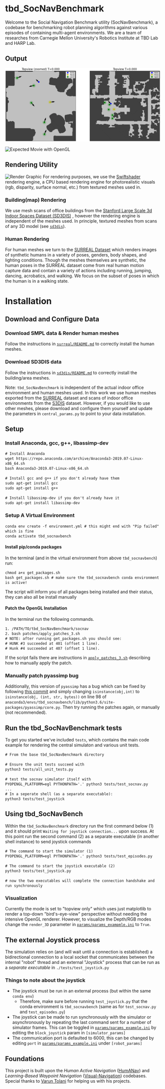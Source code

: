 # tbd_SocNavBenchmark
Welcome to the Social Navigation Benchmark utility (SocNavBenchmark), a codebase for benchmarking robot planning algorithms against various episodes of containing multi-agent environments. We are a team of researches from Carnegie Mellon University's Robotics Institute at TBD Lab and HARP Lab. 

## Output
![Expected Movie without OpenGL](https://github.com/GustavoSilvera/GustavoSilvera.github.io/blob/master/Images/proj/sim_without_humans.gif)

![Expected Movie with OpenGL](https://github.com/GustavoSilvera/GustavoSilvera.github.io/blob/master/Images/proj/sim_with_humans.gif)

## Rendering Utility
![Render Graphic](https://smlbansal.github.io/LB-WayPtNav-DH/resources/images/dataset.jpg)
For rendering purposes, we use the [Swiftshader](https://github.com/google/swiftshader) rendering engine, a CPU based rendering engine for photorealistic visuals (rgb, disparity, surface normal, etc.) from textured meshes used in. 
### Building(map) Rendering
We use mesh scans of office buildings from the [Stanford Large Scale 3d Indoor Spaces Dataset (SD3DIS)](http://buildingparser.stanford.edu/dataset.html) , however the rendering engine is independent of the meshes used. In principle, textured meshes from scans of any 3D model (see [`sd3dis`](https://github.com/CMU-TBD/tbd_SocNavBenchmark/tree/master/sd3dis)). 
### Human Rendering
For human meshes we turn to the [SURREAL Dataset](https://www.di.ens.fr/willow/research/surreal/data/) which renders images of synthetic humans in a variety of poses, genders, body shapes, and lighting conditions. Though the meshes themselves are synthetic, the human poses in the SURREAL dataset come from real human motion capture data and contain a variety of actions including running, jumping, dancing, acrobatics, and walking. We focus on the subset of poses in which the human is in a walking state.


# Installation

## Download and Configure Data

### Download SMPL data & Render human meshes
Follow the instructions in [`surreal/README.md`](https://github.com/CMU-TBD/tbd_SocNavBenchmark/blob/master/surreal/README.md) to correctly install the human meshes.

### Download SD3DIS data
Follow the instructions in [`sd3dis/README.md`](https://github.com/CMU-TBD/tbd_SocNavBenchmark/blob/master/sd3dis/README.md) to correctly install the building/area meshes. 

Note: `tbd_SocNavBenchmark` is independent of the actual indoor office environment and human meshes used. In this work we use human meshes exported from the [SURREAL](https://www.di.ens.fr/willow/research/surreal/data/) dataset and scans of indoor office environments from the [S3DIS](http://buildingparser.stanford.edu/dataset.html) dataset. However, if you would like to use other meshes, please download and configure them yourself and update the parameters in `central_params.py` to point to your data installation.

## Setup
### Install Anaconda, gcc, g++, libassimp-dev
```
# Install Anaconda
wget https://repo.anaconda.com/archive/Anaconda3-2019.07-Linux-x86_64.sh
bash Anaconda3-2019.07-Linux-x86_64.sh

# Install gcc and g++ if you don't already have them
sudo apt-get install gcc
sudo apt-get install g++

# Install libassimp-dev if you don't already have it
sudo apt-get install libassimp-dev
```

### Setup A Virtual Environment
```
conda env create -f environment.yml # this might end with "Pip failed" which is fine
conda activate tbd_socnavbench
```

#### Install pip/conda packages
In the terminal (and in the virtual environment from above `tbd_socnavbench`) run:
```
chmod a+x get_packages.sh
bash get_packages.sh # make sure the tbd_socnavbench conda environment is active!
```
The script will inform you of all packages being installed and their status, they can also all be install manually


#### Patch the OpenGL Installation
In the terminal run the following commands.
```
1. /PATH/TO/tbd_SocNavBenchmark/socnav
2. bash patches/apply_patches_3.sh
# NOTE: after running get_packages.sh you should see:
# HUNK #3 succeeded at 401 (offset 1 line).
# Hunk #4 succeeded at 407 (offset 1 line).
```
If the script fails there are instructions in [`apply_patches_3.sh`](https://github.com/CMU-TBD/tbd_SocNavBenchmark/blob/master/socnav/patches/apply_patches_3.sh) describing how to manually apply the patch. 

### Manually patch pyassimp bug
Additionally, this version of `pyassimp` has a bug which can be fixed by following [this commit](https://github.com/assimp/assimp/commit/b6d3cbcb61f4cc4c42678d5f183351f95c97c8d4) and simply changing `isinstance(obj,int)` to `isinstance(obj, (int, str, bytes))` on line 98 of `anaconda3/envs/tbd_socnavbench/lib/python3.6/site-packages/pyassimp/core.py`. Then try running the patches again, or manually (not recommended).


## Run the tbd_SocNavBenchmark tests
To get you started we've included `tests`, which contains the main code example for rendering the central simulaton and various unit tests. 

```
# From the base tbd_SocNavBenchmark directory

# Ensure the unit tests succeed with 
python3 tests/all_unit_tests.py 

# test the socnav simulator itself with 
PYOPENGL_PLATFORM=egl PYTHONPATH='.' python3 tests/test_socnav.py
...
# In a seperate shell (as a separate executable):
python3 tests/test_joystick 
```

## Using tbd_SocNavBench
Within the `tbd_SocNavBenchmark` directory run the first command below (1) and it should print `Waiting for joystick connection...` upon success. At this point run the second command (2) as a separate executable (in another shell instance) to send joystick commands
```
# The command to start the simulator (1)
PYOPENGL_PLATFORM=egl PYTHONPATH='.' python3 tests/test_episodes.py

# The command to start the joystick executable (2)
python3 tests/test_joystick.py

# now the two executables will complete the connection handshake and run synchronously
```

### Visualization
Currently the mode is set to "topview only" which uses just matplotlib to render a top-down "bird's-eye-view" perspective without needing the intensive OpenGL renderer. However, to visualize the Depth/RGB modes change the `render_3D` parameter in [`params/params_exampmle.ini`](https://github.com/CMU-TBD/tbd_SocNavBenchmark/blob/master/params/params_example.ini) to `True`.

## The external Joystick process
The simulation relies on (and will wait until a connection is established) a bidirectional connection to a local socket that communicates between the internal "robot" thread and an external "Joystick" process that can be run as a *separate executable* in `./tests/test_joystick.py`

### Things to note about the joystick
- The joystick must be run in an external process (but within the same `conda env`)
    - Therefore, make sure before running `test_joystick.py` that the conda environment is `tbd_socnavbench` (same as for `test_socnav.py` and `test_episodes.py`)
- The joystick can be made to run synchronously with the simulator or asynchronously by repeating the last command sent for a number of simulator frames. This can be toggled in [`params/params_example.ini`](https://github.com/CMU-TBD/tbd_SocNavBenchmark/blob/master/params/params_example.ini) by editing the `block_joystick` param in `[simulator_params]`
- The communication port is defaulted to 6000, this can be changed by editing `port` in [`params/params_example.ini`](https://github.com/CMU-TBD/tbd_SocNavBenchmark/blob/master/params/params_example.ini) under `[robot_params]`


## Foundations
This project is built upon the *Human Active Navigation* ([HumANav](https://github.com/vtolani95/HumANav-Release)) and *Learning-Based Waypoint Navigation* ([Visual-Navigation](https://github.com/smlbansal/Visual-Navigation-Release)) codebases. Special thanks to [Varun Tolani](https://github.com/vtolani95) for helping us with his projects.

